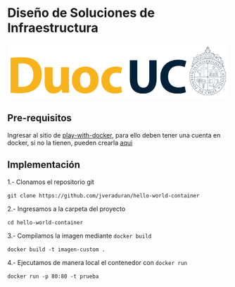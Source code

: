 # Diseño de Soluciones de Infraestructura

<p align="left" style="text-align:left;">
  <a href="https://www.duoc.cl/">
    <img alt="Github Universe" src="img/logo.png" width="1040"/>
  </a>
</p>

## Pre-requisitos

Ingresar al sitio de [play-with-docker](https://www.docker.com/play-with-docker/), para ello deben tener una cuenta en docker, si no la tienen, pueden crearla [aqui](https://hub.docker.com/signup)

## Implementación

1.- Clonamos el repositorio git

```
git clone https://github.com/jveraduran/hello-world-container
```

2.- Ingresamos a la carpeta del proyecto

```
cd hello-world-container
```

3.- Compilamos la imagen mediante ```docker build```

```
docker build -t imagen-custom .
```

4.- Ejecutamos de manera local el contenedor con ```docker run```

```
docker run -p 80:80 -t prueba
```

